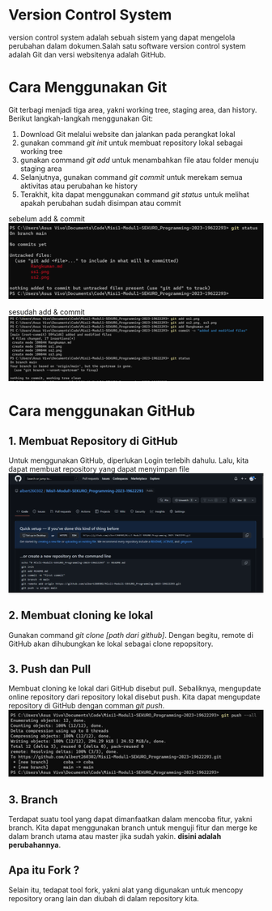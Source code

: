 # Version Control System
version control system adalah sebuah sistem yang dapat mengelola perubahan dalam dokumen.Salah satu software version control system adalah Git dan versi websitenya adalah GitHub.
# Cara Menggunakan Git
Git terbagi menjadi tiga area, yakni working tree, staging area, dan history. Berikut langkah-langkah menggunakan Git:
1. Download Git melalui website dan jalankan pada perangkat lokal
2. gunakan command *git init* untuk membuat repository lokal sebagai working tree 
3. gunakan command *git add* untuk menambahkan file atau folder menuju staging area
4. Selanjutnya, gunakan command *git commit* untuk merekam semua aktivitas atau perubahan ke history
5. Terakhit, kita dapat menggunakan command *git status* untuk melihat apakah perubahan sudah disimpan atau commit  

sebelum add & commit
![git_status_before](ss3.png)   

sesudah add & commit  
 ![git_status_after](ss4.png)  

# Cara menggunakan GitHub
## 1. Membuat Repository di GitHub
Untuk menggunakan GitHub, diperlukan Login terlebih dahulu.
Lalu, kita dapat membuat repository yang dapat menyimpan file   
![Creating_Repo](ss1.png)  
## 2. Membuat cloning ke lokal
Gunakan command *git clone [path dari github]*. Dengan begitu, remote di GitHub akan dihubungkan ke lokal sebagai clone repopsitory.

## 3. Push dan Pull
Membuat cloning ke lokal dari GitHub disebut pull. Sebaliknya, mengupdate online repository dari repository lokal disebut push. Kita dapat mengupdate repository di GitHub dengan comman *git push*.  
![Push](ss5.png)
## 3. Branch
Terdapat suatu tool yang dapat dimanfaatkan dalam mencoba fitur, yakni branch. Kita dapat menggunakan branch untuk menguji fitur dan merge ke dalam branch utama atau master jika sudah yakin. **disini adalah perubahannya**.  
## Apa itu Fork ?
 Selain itu, tedapat tool fork, yakni alat yang digunakan untuk mencopy repository orang lain dan diubah di dalam repository kita. 
